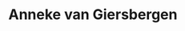 ---
title: "Anneke van Giersbergen"
summary: "Anna Maria \"Anneke\" van Giersbergen is a Dutch singer, songwriter and guitarist who became known worldwide as the lead singer for the rock band The Gathering between 1994 and 2007. She also has a solo career. The project was originally called Agua de Annique, but now goes by her own name.
A frequent collaborator of Arjen Anthony Lucassen, she portrayed main characters in the albums Into the Electric Castle, 01011001 and The Theater Equation by his project Ayreon. In 2014 they collaborated on a project called The Gentle Storm, which produced an album titled The Diary that was released in 2015. Since 2016 she has formed a new band VUUR with members of The Gentle Storm live band and her own solo band, to focus on the heavier side of her music. They released their debut album In This Moment We Are Free – Cities in October 2017.
Van Giersbergen has also prominently collaborated with Devin Townsend on many of his albums, Within Temptation, Anathema, Lawn, Farmer Boys, Napalm Death, Moonspell, Novembers Doom, Globus, Giant Squid, and many other artists and projects."
image: "anneke-van-giersbergen.jpg"
apple_music_artist_url: "None"
wikipedia_url: "https://en.wikipedia.org/wiki/Anneke_van_Giersbergen"
---